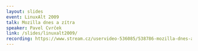 ```yaml
---
layout: slides
event: LinuxAlt 2009
talk: Mozilla dnes a zítra
speaker: Pavel Cvrček
link: /slides/linuxalt2009/
recording: https://www.stream.cz/uservideo-536085/538786-mozilla-dnes-a-zitra-pavel-cvrcek
---
```


